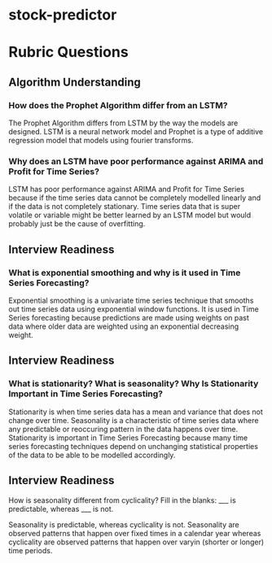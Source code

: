 # stock-predictor

# Rubric Questions
## Algorithm Understanding
### How does the Prophet Algorithm differ from an LSTM?
The Prophet Algorithm differs from LSTM by the way the models are designed. LSTM is a neural network model and Prophet is a type of additive regression model that models using fourier transforms.
### Why does an LSTM have poor performance against ARIMA and Profit for Time Series?
LSTM has poor performance against ARIMA and Profit for Time Series because if the time series data cannot be completely modelled linearly and if the data is not completely stationary. Time series data that is super volatile or variable might be better learned by an LSTM model but would probably just be the cause of overfitting.

## Interview Readiness
### What is exponential smoothing and why is it used in Time Series Forecasting?
Exponential smoothing is a univariate time series technique that smooths out time series data using exponential window functions. It is used in Time Series forecasting because predictions are made using weights on past data where older data are weighted using an exponential decreasing weight.

## Interview Readiness
### What is stationarity? What is seasonality? Why Is Stationarity Important in Time Series Forecasting?
Stationarity is when time series data has a mean and variance that does not change over time. Seasonality is a characteristic of time series data where any predictable or reoccuring pattern in the data happens over time. Stationarity is important in Time Series Forecasting because many time series forecasting techniques depend on unchanging statistical properties of the data to be able to be modelled accordingly.

## Interview Readiness
How is seasonality different from cyclicality? Fill in the blanks:
___ is predictable, whereas ___ is not.

Seasonality is predictable, whereas cyclicality is not. Seasonality are observed patterns that happen over fixed times in a calendar year whereas cyclicality are observed patterns that happen over varyin (shorter or longer) time periods.
